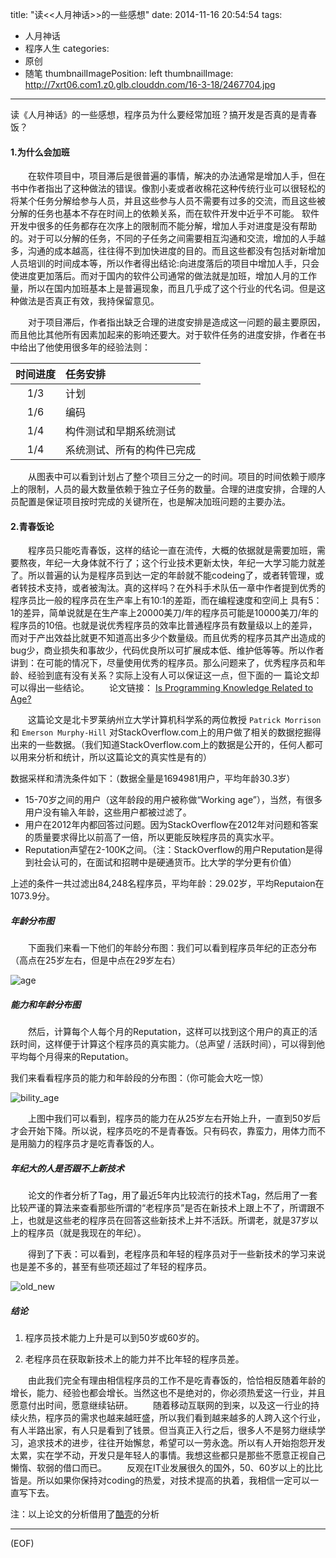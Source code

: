 title: "读<<人月神话>>的一些感想"
date: 2014-11-16 20:54:54
tags:
  - 人月神话
  - 程序人生
categories:
  - 原创
  - 随笔
thumbnailImagePosition: left
thumbnailImage: http://7xrt06.com1.z0.glb.clouddn.com/16-3-18/2467704.jpg
---

读《人月神话》的一些感想，程序员为什么要经常加班？搞开发是否真的是青春饭？
<!-- excerpt -->

#### 1.为什么会加班

&emsp;&emsp;在软件项目中，项目滞后是很普遍的事情，解决的办法通常是增加人手，但在书中作者指出了这种做法的错误。像割小麦或者收棉花这种传统行业可以很轻松的将某个任务分解给参与人员，并且这些参与人员不需要有过多的交流，而且这些被分解的任务也基本不存在时间上的依赖关系，而在软件开发中近乎不可能。 软件开发中很多的任务都存在次序上的限制而不能分解，增加人手对进度是没有帮助的。对于可以分解的任务，不同的子任务之间需要相互沟通和交流，增加的人手越多，沟通的成本越高，往往得不到加快进度的目的。而且这些都没有包括对新增加人员培训的时间成本等，所以作者得出结论:向进度落后的项目中增加人手，只会使进度更加落后。而对于国内的软件公司通常的做法就是加班，增加人月的工作量，所以在国内加班基本上是普遍现象，而且几乎成了这个行业的代名词。但是这种做法是否真正有效，我持保留意见。

&emsp;&emsp;对于项目滞后，作者指出缺乏合理的进度安排是造成这一问题的最主要原因，而且他比其他所有因素加起来的影响还要大。对于软件任务的进度安排，作者在书中给出了他使用很多年的经验法则：

|时间进度|任务安排
|:---:|:---
|1/3|	计划
|1/6|	编码
|1/4|	构件测试和早期系统测试
|1/4|	系统测试、所有的构件已完成


&emsp;&emsp;从图表中可以看到计划占了整个项目三分之一的时间。项目的时间依赖于顺序上的限制，人员的最大数量依赖于独立子任务的数量。合理的进度安排，合理的人员配置是保证项目按时完成的关键所在，也是解决加班问题的主要办法。

#### 2.青春饭论
&emsp;&emsp;程序员只能吃青春饭，这样的结论一直在流传，大概的依据就是需要加班，需要熬夜，年纪一大身体就不行了；这个行业技术更新太快，年纪一大学习能力就差了。所以普遍的认为是程序员到达一定的年龄就不能codeing了，或者转管理，或者转技术支持，或者被淘汰。真的这样吗？在外科手术队伍一章中作者提到优秀的程序员比一般的程序员在生产率上有10:1的差距，而在编程速度和空间上 具有5：1的差异，简单说就是在生产率上20000美刀/年的程序员可能是10000美刀/年的程序员的10倍。也就是说优秀程序员的效率比普通程序员有数量级以上的差异，而对于产出效益比就更不知道高出多少个数量级。而且优秀的程序员其产出造成的bug少，商业损失和事故少，代码优良所以可扩展成本低、维护低等等。所以作者讲到：在可能的情况下，尽量使用优秀的程序员。那么问题来了，优秀程序员和年龄、经验到底有没有关系？实际上没有人可以保证这一点，但下面的一 篇论文却可以得出一些结论。
&emsp;&emsp;论文链接： [Is Programming Knowledge Related to Age?](http://people.engr.ncsu.edu/ermurph3/papers/msr13.pdf)

&emsp;&emsp;这篇论文是北卡罗莱纳州立大学计算机科学系的两位教授 `Patrick Morrison`  和 `Emerson Murphy-Hill` 对StackOverflow.com上的用户做了相关的数据挖掘得出来的一些数据。（我们知道StackOverflow.com上的数据是公开的，任何人都可以用来分析和统计，所以这篇论文的真实性是有的）

数据采样和清洗条件如下：（数据全量是1694981用户，平均年龄30.3岁）

* 15-70岁之间的用户（这年龄段的用户被称做“Working age”），当然，有很多用户没有输入年龄，这些用户都被过滤了。
* 用户在2012年内都回答过问题。因为StackOverflow在2012年对问题和答案的质量要求得比以前高了一倍，所以更能反映程序员的真实水平。
* Reputation声望在2-100K之间。（注：StackOverflow的用户Reputation是得到社会认可的，在面试和招聘中是硬通货币。比大学的学分更有价值）

上述的条件一共过滤出84,248名程序员，平均年龄：29.02岁，平均Reputaion在1073.9分。

##### 年龄分布图

&emsp;&emsp;下面我们来看一下他们的年龄分布图：我们可以看到程序员年纪的正态分布（高点在25岁左右，但是中点在29岁左右）

![age](http://ww4.sinaimg.cn/large/9d15fcebjw1erokro2sl8j20g20e8gm6.jpg)

##### 能力和年龄分布图

&emsp;&emsp;然后，计算每个人每个月的Reputation，这样可以找到这个用户的真正的活跃时间，这样便于计算这个程序员的真实能力。（总声望 / 活跃时间），可以得到他平均每个月得来的Reputation。

我们来看看程序员的能力和年龄段的分布图：（你可能会大吃一惊）

![bility_age](http://ww2.sinaimg.cn/large/9d15fcebjw1eroks3p520j20fv0eomxq.jpg)

&emsp;&emsp;上图中我们可以看到，程序员的能力在从25岁左右开始上升，一直到50岁后才会开始下降。所以说，程序员吃的不是青春饭。只有码农，靠蛮力，用体力而不是用脑力的程序员才是吃青春饭的人。

##### 年纪大的人是否跟不上新技术

&emsp;&emsp;论文的作者分析了Tag，用了最近5年内比较流行的技术Tag，然后用了一套比较严谨的算法来查看那些所谓的“老程序员”是否在新技术上跟上不了，所谓跟不上，也就是这些老的程序员在回答这些新技术上并不活跃。所谓老，就是37岁以上的程序员（就是我现在的年纪）。

&emsp;&emsp;得到了下表：可以看到，老程序员和年轻的程序员对于一些新技术的学习来说也是差不多的，甚至有些项还超过了年轻的程序员。

![old_new](http://ww2.sinaimg.cn/large/9d15fcebjw1eroksecrh1j20ul09740w.jpg)

##### 结论
1. 程序员技术能力上升是可以到50岁或60岁的。

2. 老程序员在获取新技术上的能力并不比年轻的程序员差。


&emsp;&emsp;由此我们完全有理由相信程序员的工作不是吃青春饭的，恰恰相反随着年龄的增长，能力、经验也都会增长。当然这也不是绝对的，你必须热爱这一行业，并且愿意付出时间，愿意继续钻研。
&emsp;&emsp;随着移动互联网的到来，以及这一行业的持续火热，程序员的需求也越来越旺盛，所以我们看到越来越多的人跨入这个行业，有人半路出家，有人只是看到了钱景。但当真正入行之后，很多人不是努力继续学习，追求技术的进步，往往开始懈怠，希望可以一劳永逸。所以有人开始抱怨开发太累，实在学不动，开发只是年轻人的事情。我想这些都只是那些不愿意正视自己懒惰、软弱的借口而已。
&emsp;&emsp;反观在IT业发展很久的国外，50、60岁以上的比比皆是。所以如果你保持对coding的热爱，对技术提高的执着，我相信一定可以一直写下去。

注：以上论文的分析借用了[酷壳](http://coolshell.cn/articles/10688.html)的分析
***
(EOF)
